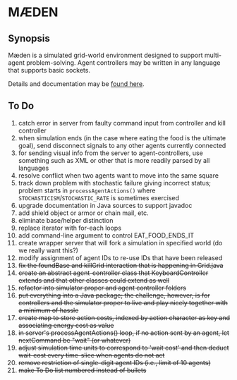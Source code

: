 # M&AElig;DEN

## Synopsis

M&aelig;den is a simulated grid-world environment
designed to support multi-agent problem-solving.
Agent controllers may be written in any language 
that supports basic sockets.

Details and documentation may be 
[found here](http://www.westmont.edu/~iba/maeden/).

## To Do

1. catch error in server from faulty command input from controller and kill controller
1. when simulation ends 
(in the case where eating the food is the ultimate goal),
send disconnect signals to any other agents currently connected
1. for sending visual info from the server to agent-controllers,
use something such as XML or other that is more readily parsed by all languages
1. resolve conflict when two agents want to move into the same square
1. track down problem with stochastic failure giving incorrect status; 
problem starts in `processAgentActions()`
where `STOCHASTICISM`/`STOCHASTIC_RATE` is sometimes exercised
1. upgrade documentation in Java sources to support javadoc
1. add shield object or armor or chain mail, etc.
1. eliminate base/helper distinction
1. replace iterator with for-each loops
1. add command-line argument to control EAT_FOOD_ENDS_IT
1. create wrapper server that will fork a simulation in specified world 
(do we really want this?)
1. modify assignment of agent IDs to re-use IDs that have been released
1. ~~fix the foundBase and killGrid interaction that is happening in Grid.java~~
1. ~~create an abstract agent-controller class that KeyboardController extends
and that other classes could extend as well~~
1. ~~refactor into simulator proper and agent controller folders~~
1. ~~put everything into a Java package; the challenge, however, is for controllers and
the simulator proper to live and play nicely together with a minimum of hassle~~
1. ~~create map to store action costs, indexed by action character as key and associating energy cost as value~~
1. ~~in server's processAgentActions() loop, if no action sent by an agent, let nextCommand be "wait" (or whatever)~~
1. ~~adjust simulation time units to correspond to 'wait cost'
and then deduct wait-cost every time-slice when agents do not act~~
1. ~~remove restriction of single-digit agent IDs (i.e., limit of 10 agents)~~
1. ~~make To Do list numbered instead of bullets~~

